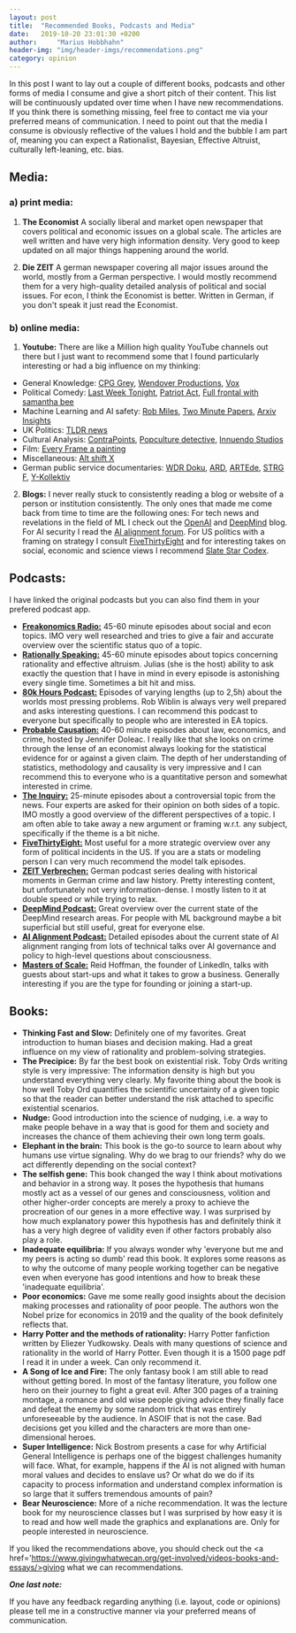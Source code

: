 ```yaml
---
layout: post
title:  "Recommended Books, Podcasts and Media"
date:   2019-10-20 23:01:30 +0200
author:     "Marius Hobbhahn"
header-img: "img/header-imgs/recommendations.png"
category: opinion
---
```


In this post I want to lay out a couple of different books, podcasts and other forms of media I consume and give a short pitch of their content. This list will be continuously updated over time when I have new recommendations. If you think there is something missing, feel free to contact me via your preferred means of communication. I need to point out that the media I consume is obviously reflective of the values I hold and the bubble I am part of, meaning you can expect a Rationalist, Bayesian, Effective Altruist, culturally left-leaning, etc. bias.

## **Media:**

### a) print media:

1. **The Economist** A socially liberal and market open newspaper that covers political and economic issues on a global scale. The articles are well written and have very high information density. Very good to keep updated on all major things happening around the world.

2. **Die ZEIT** A german newspaper covering all major issues around the world, mostly from a German perspective. I would mostly recommend them for a very high-quality detailed analysis of political and social issues. For econ, I think the Economist is better. Written in German, if you don't speak it just read the Economist.

### b) online media:

1. **Youtube:** There are like a Million high quality YouTube channels out there but I just want to recommend some that I found particularly interesting or had a big influence on my thinking:
  * General Knowledge: <a href='https://www.youtube.com/user/CGPGrey'>CPG Grey</a>, <a href='https://www.youtube.com/user/Wendoverproductions'>Wendover Productions</a>, <a href='https://www.youtube.com/user/voxdotcom'>Vox</a>
  * Political Comedy: <a href='https://www.youtube.com/user/LastWeekTonight'>Last Week Tonight</a>, <a href='https://www.youtube.com/channel/UCarEovlrD9QY-fy-Z6apIDQ'>Patriot Act</a>,  <a href='https://www.youtube.com/channel/UC18vz5hUUqxbGvym9ghtX_w'>Full frontal with samantha bee</a>
  * Machine Learning and AI safety: <a href='https://www.youtube.com/channel/UCLB7AzTwc6VFZrBsO2ucBMg'>Rob Miles</a>, <a href='https://www.youtube.com/user/keeroyz'>Two Minute Papers</a>, <a href='https://www.youtube.com/channel/UCNIkB2IeJ-6AmZv7bQ1oBYg'>Arxiv Insights</a>
  * UK Politics: <a href='https://www.youtube.com/channel/UCSMqateX8OA2s1wsOR2EgJA'>TLDR news</a>
  * Cultural Analysis: <a href='https://www.youtube.com/user/ContraPoints'>ContraPoints</a>, <a href='https://www.youtube.com/user/rebelliouspixels'>Popculture detective</a>, <a href='https://www.youtube.com/channel/UC5fdssPqmmGhkhsJi4VcckA'>Innuendo Studios</a>
  * Film: <a href='https://www.youtube.com/user/everyframeapainting'>Every Frame a painting</a>
  * Miscellaneous: <a href='https://www.youtube.com/user/JaiWbio'>Alt shift X</a>
  * German public service documentaries: <a href='https://www.youtube.com/channel/UCUuab1dctZzN5ZmRmQnTzkg'>WDR Doku</a>, <a href='https://www.youtube.com/user/ARD'>ARD</a>, <a href='https://www.youtube.com/user/ARTEde'>ARTEde</a>, <a href='https://www.youtube.com/channel/UCfa7jJFYnn3P5LdJXsFkrjw'>STRG F</a>, <a href='https://www.youtube.com/channel/UCLoWcRy-ZjA-Erh0p_VDLjQ'>Y-Kollektiv</a>

2. **Blogs:** I never really stuck to consistently reading a blog or website of a person or institution consistently. The only ones that made me come back from time to time are the following ones: For tech news and revelations in the field of ML I check out the <a href='https://openai.com/blog/'>OpenAI</a> and <a href='https://deepmind.com/blog'>DeepMind</a> blog. For AI security I read the <a href='https://www.alignmentforum.org/'>AI alignment forum</a>. For US politics with a framing on strategy I consult <a href='https://fivethirtyeight.com/'>FiveThirtyEight</a> and for interesting takes on social, economic and science views I recommend <a href='https://slatestarcodex.com/'>Slate Star Codex</a>.


## **Podcasts:**

I have linked the original podcasts but you can also find them in your prefered podcast app. 

- <a href='https://freakonomics.com/archive/'><strong>Freakonomics Radio:</strong></a> 45-60 minute episodes about social and econ topics. IMO very well researched and tries to give a fair and accurate overview over the scientific status quo of a topic.
- <a href='http://rationallyspeakingpodcast.org/archive/'><strong>Rationally Speaking:</strong></a> 45-60 minute episodes about topics concerning rationality and effective altruism. Julias (she is the host) ability to ask exactly the question that I have in mind in every episode is astonishing every single time. Sometimes a bit hit and miss.
- <a href='https://80000hours.org/podcast/'><strong>80k Hours Podcast:</strong></a> Episodes of varying lengths (up to 2,5h) about the worlds most pressing problems. Rob Wiblin is always very well prepared and asks interesting questions. I can recommend this podcast to everyone but specifically to people who are interested in EA topics. 
- <a href='https://www.probablecausation.com/podcasts'><strong>Probable Causation:</strong></a> 40-60 minute episodes about law, economics, and crime, hosted by Jennifer Doleac. I really like that she looks on crime through the lense of an economist always looking for the statistical evidence for or against a given claim. The depth of her understanding of statistics, methodology and causality is very impressive and I can recommend this to everyone who is a quantitative person and somewhat interested in crime. 
- <a href='https://www.bbc.co.uk/programmes/p029399x/episodes/downloads'><strong>The Inquiry:</strong></a> 25-minute episodes about a controversial topic from the news. Four experts are asked for their opinion on both sides of a topic. IMO mostly a good overview of the different perspectives of a topic. I am often able to take away a new argument or framing w.r.t. any subject, specifically if the theme is a bit niche.
- <a href='https://fivethirtyeight.com/podcasts/'><strong>FiveThirtyEight:</strong></a> Most useful for a more strategic overview over any form of political incidents in the US. If you are a stats or modeling person I can very much recommend the model talk episodes.
- <a href='https://www.zeit.de/serie/verbrechen'><strong>ZEIT Verbrechen:</strong></a> German podcast series dealing with historical moments in German crime and law history. Pretty interesting content, but unfortunately not very information-dense. I mostly listen to it at double speed or while trying to relax.
- <a href='https://deepmind.com/learning-resources/deepmind-the-podcast'><strong>DeepMind Podcast:</strong></a> Great overview over the current state of the DeepMind research areas. For people with ML background maybe a bit superficial but still useful, great for everyone else.
- <a href='https://futureoflife.org/ai-alignment-podcast/'><strong>AI Alignment Podcast:</strong></a> Detailed episodes about the current state of AI alignment ranging from lots of technical talks over AI governance and policy to high-level questions about consciousness.
- <a href='https://mastersofscale.com/'><strong>Masters of Scale:</strong></a> Reid Hoffman, the founder of LinkedIn, talks with guests about start-ups and what it takes to grow a business. Generally interesting if you are the type for founding or joining a start-up.


## **Books:**
- **Thinking Fast and Slow:** Definitely one of my favorites. Great introduction to human biases and decision making. Had a great influence on my view of rationality and problem-solving strategies.
- **The Precipice:** By far the best book on existential risk. Toby Ords writing style is very impressive: The information density is high but you understand everything very clearly. My favorite thing about the book is how well Toby Ord quantifies the scientific uncertainty of a given topic so that the reader can better understand the risk attached to specific existential scenarios. 
- **Nudge:** Good introduction into the science of nudging, i.e. a way to make people behave in a way that is good for them and society and increases the chance of them achieving their own long term goals.
- **Elephant in the brain:** This book is the go-to source to learn about why humans use virtue signaling. Why do we brag to our friends? why do we act differently depending on the social context?
- **The selfish gene:** This book changed the way I think about motivations and behavior in a strong way. It poses the hypothesis that humans mostly act as a vessel of our genes and consciousness, volition and other higher-order concepts are merely a proxy to achieve the procreation of our genes in a more effective way. I was surprised by how much explanatory power this hypothesis has and definitely think it has a very high degree of validity even if other factors probably also play a role.
- **Inadequate equilibria:** If you always wonder why 'everyone but me and my peers is acting so dumb' read this book. It explores some reasons as to why the outcome of many people working together can be negative even when everyone has good intentions and how to break these 'inadequate equilibria'.
- **Poor economics:** Gave me some really good insights about the decision making processes and rationality of poor people. The authors won the Nobel prize for economics in 2019 and the quality of the book definitely reflects that.
- **Harry Potter and the methods of rationality:** Harry Potter fanfiction written by Eliezer Yudkowsky. Deals with many questions of science and rationality in the world of Harry Potter. Even though it is a 1500 page pdf I read it in under a week. Can only recommend it.
- **A Song of Ice and Fire:** The only fantasy book I am still able to read without getting bored. In most of the fantasy literature, you follow one hero on their journey to fight a great evil. After 300 pages of a training montage, a romance and old wise people giving advice they finally face and defeat the enemy by some random trick that was entirely unforeseeable by the audience. In ASOIF that is not the case. Bad decisions get you killed and the characters are more than one-dimensional heroes.
- **Super Intelligence:** Nick Bostrom presents a case for why Artificial General Intelligence is perhaps one of the biggest challenges humanity will face. What, for example, happens if the AI is not aligned with human moral values and decides to enslave us? Or what do we do if its capacity to process information and understand complex information is so large that it suffers tremendous amounts of pain?
- **Bear Neuroscience:** More of a niche recommendation. It was the lecture book for my neuroscience classes but I was surprised by how easy it is to read and how well made the graphics and explanations are. Only for people interested in neuroscience.

If you liked the recommendations above, you should check out the <a href='https://www.givingwhatwecan.org/get-involved/videos-books-and-essays/>giving what we can recommendations</a>. 

***One last note:***

If you have any feedback regarding anything (i.e. layout, code or opinions) please tell me in a constructive manner via your preferred means of communication.




